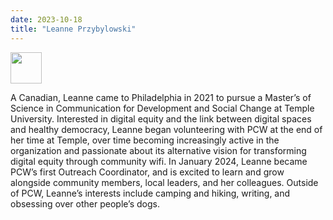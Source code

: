```yaml
---
date: 2023-10-18
title: "Leanne Przybylowski"
---
```


<img src="/images/LeannePLadder.jpg" width="50" height="50">

A Canadian, Leanne came to Philadelphia in 2021 to pursue a Master’s of Science in Communication for Development and Social Change at Temple University. Interested in digital equity and the link between digital spaces and healthy democracy, Leanne began volunteering with PCW at the end of her time at Temple, over time becoming increasingly active in the organization and passionate about its alternative vision for transforming digital equity through community wifi. In January 2024, Leanne became PCW’s first Outreach Coordinator, and is excited to learn and grow alongside community members, local leaders, and her colleagues. Outside of PCW, Leanne’s interests include camping and hiking, writing, and obsessing over other people’s dogs.
